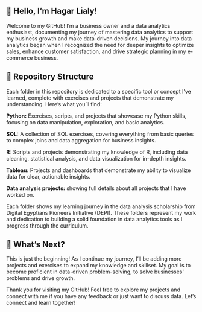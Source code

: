 ## 👋 **Hello, I’m Hagar Lialy!**

Welcome to my GitHub! I’m a business owner and a data analytics enthusiast, documenting my journey of mastering data analytics to support my business growth and make data-driven decisions. My journey into data analytics began when I recognized the need for deeper insights to optimize sales, enhance customer satisfaction, and drive strategic planning in my e-commerce business.

## 📂 **Repository Structure**

Each folder in this repository is dedicated to a specific tool or concept I’ve learned, complete with exercises and projects that demonstrate my understanding. Here’s what you’ll find:

**Python:** Exercises, scripts, and projects that showcase my Python skills, focusing on data manipulation, exploration, and basic analytics.

**SQL:** A collection of SQL exercises, covering everything from basic queries to complex joins and data aggregation for business insights.

**R:** Scripts and projects demonstrating my knowledge of R, including data cleaning, statistical analysis, and data visualization for in-depth insights.

**Tableau:** Projects and dashboards that demonstrate my ability to visualize data for clear, actionable insights.

**Data analysis projects:** showing full details about all projects that I have worked on.

Each folder shows my learning journey in the data analysis scholarship from Digital Egyptians Pioneers Initiative (DEPI). These folders represent my work and dedication to building a solid foundation in data analytics tools as I progress through the curriculum.

## 🌱 **What’s Next?**

This is just the beginning! As I continue my journey, I’ll be adding more projects and exercises to expand my knowledge and skillset. My goal is to become proficient in data-driven problem-solving, to solve businesses' problems and drive growth.

Thank you for visiting my GitHub! Feel free to explore my projects and connect with me if you have any feedback or just want to discuss data. Let’s connect and learn together!
